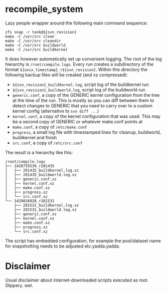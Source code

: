 recompile_system
================

Lazy people wrapper around the following main command sequence:

```
zfs snap -r tank@${svn_revision}
make -C /usr/src clean
make -C /usr/src cleandir
make -C /usr/src buildworld
make -C /usr/src buildkernel
```

It does however automatically set up convenient logging. The root of
the log hierarchy is `/root/compile.logs`. Every run creates a
subdirectory of the format `${unix_timestamp}_r${svn_revision}`.
Within this directory the following backup files will be created (and
xz compressed):
* `${svn_revision}_buildkernel.log`, script log of the buildkernel run
* `${svn_revision}_buildworld.log`, script log of the buildworld run
* `generic.conf`, a copy of the GENERIC kernel configuration from the
  tree at the time of the run. This is mostly so you can diff between
  them to detect changes to GENERIC that you need to carry over to a
  custom kernel config (alternative to `svn diff ...`)
* `kernel.conf`, a copy of the kernel configuration that was used.
  This may be a second copy of GENERIC or whatever make.conf points at
* `make.conf`, a copy of `/etc/make.conf`
* `progress`, a small log file with timestamped lines for cleanup,
  buildworld, buildkernel and finish
* `src.conf`, a copy of `/etc/src.conf`

The result is a hierarchy like this:

```
/root/compile.logs
├── 1428755539_r281435
│   ├── 281435_buildkernel.log.xz
│   ├── 281435_buildworld.log.xz
│   ├── generic.conf.xz
│   ├── kernel.conf.xz
│   ├── make.conf.xz
│   ├── progress.xz
│   └── src.conf.xz
└── 1429034928_r281531
    ├── 281531_buildkernel.log.xz
    ├── 281531_buildworld.log.xz
    ├── generic.conf.xz
    ├── kernel.conf.xz
    ├── make.conf.xz
    ├── progress.xz
    └── src.conf.xz
```

The script has embedded configuration, for example the pool/dataset
name for snapshotting needs to be adjusted etc.yadda.yadda.

Disclaimer
==========

Usual disclaimer about internet-downloaded scripts executed as root.
Slippery. wet.
